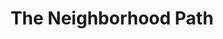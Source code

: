 ---
pid: MX87
title: The Neighborhood Path
location_transcription: Cedar Park
zipcode: '19143'
outside_phl: 
neighborhood: University City
age: '33'
age_range: 30-39
instagram: 
image_file_name: MX_87.jpg
proposal_transcription: A footpath through Cedar Park divided into squares, where
  businesses, community centers, and resident groups are responsible for the design
  of an individual square. Celebrates the diversity and unity of the neighborhood.
topic: Art,Neighborhoods,Unity
topic_summary: 0, 0, 0
type: Interactive,Walkway,Park
keywords_other: diversity, community, art, west philly
credit: 
image_labels: 
twitter: mjumbeuu
facebook: 
permalink: "/monuments/mx87/"
layout: item-page
---